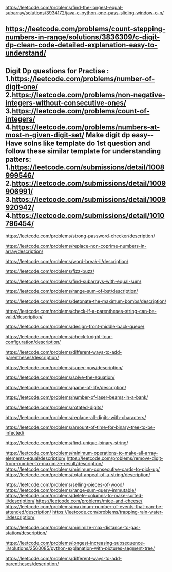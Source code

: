 https://leetcode.com/problems/find-the-longest-equal-subarray/solutions/3934172/java-c-python-one-pass-sliding-window-o-n/

https://leetcode.com/problems/count-stepping-numbers-in-range/solutions/3836309/c-digit-dp-clean-code-detailed-explanation-easy-to-understand/
---
Digit Dp questions for Practise :
1.https://leetcode.com/problems/number-of-digit-one/
2.https://leetcode.com/problems/non-negative-integers-without-consecutive-ones/
3.https://leetcode.com/problems/count-of-integers/
4.https://leetcode.com/problems/numbers-at-most-n-given-digit-set/
Make digit dp easy--
Have solns like template do 1st question and follow these similar template for understanding patters:
1.https://leetcode.com/submissions/detail/1008999546/
2.https://leetcode.com/submissions/detail/1009906991/
3.https://leetcode.com/submissions/detail/1009920942/
4.https://leetcode.com/submissions/detail/1010796454/
---

https://leetcode.com/problems/strong-password-checker/description/

https://leetcode.com/problems/replace-non-coprime-numbers-in-array/description/

https://leetcode.com/problems/word-break-ii/description/

[//]: # (https://leetcode.com/problems/successful-pairs-of-spells-and-potions/description/)

https://leetcode.com/problems/fizz-buzz/

[//]: # (https://leetcode.com/problems/partition-array-into-two-arrays-to-minimize-sum-difference/)
https://leetcode.com/problems/find-subarrays-with-equal-sum/

https://leetcode.com/problems/range-sum-of-bst/description/

[//]: # (https://leetcode.com/problems/running-sum-of-1d-array/)
https://leetcode.com/problems/detonate-the-maximum-bombs/description/

https://leetcode.com/problems/check-if-a-parentheses-string-can-be-valid/description/

[//]: # (https://leetcode.com/problems/smallest-missing-non-negative-integer-after-operations/)

[//]: # (https://leetcode.com/problems/design-circular-queue/)

[//]: # (https://leetcode.com/problems/design-circular-deque/)
https://leetcode.com/problems/design-front-middle-back-queue/

https://leetcode.com/problems/check-knight-tour-configuration/description/

https://leetcode.com/problems/different-ways-to-add-parentheses/description/

[//]: # (https://leetcode.com/problems/minimize-the-difference-between-target-and-chosen-elements/solutions/1418602/python-4-lines-solution-explained/)
https://leetcode.com/problems/super-pow/description/

[//]: # (https://leetcode.com/problems/decode-ways-ii/editorial/)
https://leetcode.com/problems/solve-the-equation/

https://leetcode.com/problems/game-of-life/description/

https://leetcode.com/problems/number-of-laser-beams-in-a-bank/

[//]: # (https://leetcode.com/problems/take-k-of-each-character-from-left-and-right/)
https://leetcode.com/problems/rotated-digits/

https://leetcode.com/problems/replace-all-digits-with-characters/

https://leetcode.com/problems/amount-of-time-for-binary-tree-to-be-infected/

https://leetcode.com/problems/find-unique-binary-string/

https://leetcode.com/problems/minimum-operations-to-make-all-array-elements-equal/description/
https://leetcode.com/problems/remove-digit-from-number-to-maximize-result/description/
https://leetcode.com/problems/minimum-consecutive-cards-to-pick-up/
https://leetcode.com/problems/total-appeal-of-a-string/description/

[//]: # (https://leetcode.com/problems/range-sum-query-2d-immutable/description/)
https://leetcode.com/problems/selling-pieces-of-wood/
https://leetcode.com/problems/range-sum-query-immutable/
https://leetcode.com/problems/delete-columns-to-make-sorted-ii/description/
https://leetcode.com/problems/mice-and-cheese/
https://leetcode.com/problems/maximum-number-of-events-that-can-be-attended/description/
https://leetcode.com/problems/trapping-rain-water-ii/description/

https://leetcode.com/problems/minimize-max-distance-to-gas-station/description/

https://leetcode.com/problems/longest-increasing-subsequence-ii/solutions/2560085/python-explanation-with-pictures-segment-tree/

https://leetcode.com/problems/different-ways-to-add-parentheses/description/